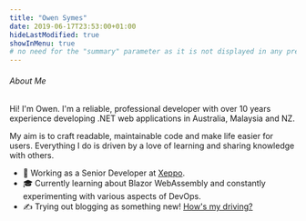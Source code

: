 ```yaml
---
title: "Owen Symes"
date: 2019-06-17T23:53:00+01:00
hideLastModified: true
showInMenu: true
# no need for the "summary" parameter as it is not displayed in any previews
---
```


###### About Me
Hi! I'm Owen.
I'm a reliable, professional developer with over 10 years experience developing .NET web applications in Australia, Malaysia and NZ. 

My aim is to craft readable, maintainable code and make life easier for users. Everything I do is driven by a love of learning and sharing knowledge with others.

- 💼 Working as a Senior Developer at [Xeppo](https://www.xeppo.com.au).
- 🎓 Currently learning about Blazor WebAssembly and constantly experimenting with various aspects of DevOps.
- ✍ Trying out blogging as something new! [How's my driving?](/posts)